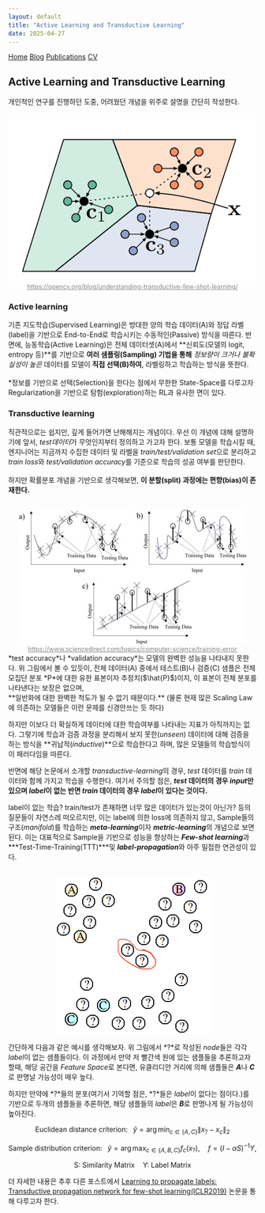 ```yaml
---
layout: default
title: "Active Learning and Transductive Learning"
date: 2025-04-27
---
```


<nav>
  <a href="/">Home</a>
  <a href="/blog/">Blog</a>
  <a href="/publications/">Publications</a>
  <a href="/assets/files/CV_PJH.pdf">CV</a>
</nav>  

## Active Learning and Transductive Learning

개인적인 연구를 진행하던 도중, 어려웠던 개념을 위주로 설명을 간단히 작성한다.

<div style="text-align: center;">
  <img src="/assets/images/posts/ALTL-0" alt="이미지 설명" style="max-width: 100%; height: auto; display: block; margin: 0 auto;">
</div>
<div style="text-align: center;">
  <a href="https://opencv.org/blog/understanding-transductive-few-shot-learning/" style="font-size: 0.9em; color: #888;">https://opencv.org/blog/understanding-transductive-few-shot-learning/</a>
</div>

### **Active learning** <br/>
기존 지도학습(Supervised Learning)은 방대한 양의 학습 데이터(A)와 정답 라벨(label)을 기반으로 End-to-End로 학습시키는 수동적인(Passive) 방식을 따른다. 반면에, 능동학습(Active Learning)은 전체 데이터셋(A)에서 **신뢰도(모델의 logit, entropy 등)**를 기반으로 **여러 샘플링(Sampling) 기법을 통해** *정보량이 크거나* *불확실성이 높은* 데이터를 모델이 **직접 선택(B)하여**, 라벨링하고 학습하는 방식을 뜻한다.  <br/><br/> *정보를 기반으로 선택(Selection)을 한다는 점에서 무한한 State-Space를 다루고자 Regularization을 기반으로 탐험(exploration)하는 RL과 유사한 면이 있다.<br/>
### **Transductive learning** <br/>
직관적으로는 쉽지만, 깊게 들어가면 난해해지는 개념이다. 우선 이 개념에 대해 설명하기에 앞서, *test데이터*가 무엇인지부터 정의하고 가고자 한다. 보통 모델을 학습시킬 때, 엔지니어는 지금까지 수집한 데이터 및 라벨을 *train/test/validation set*으로 분리하고 *train loss*와 *test/validation accuracy*를 기준으로 학습의 성공 여부를 판단한다. <br/><br/>
하지만 확률분포 개념을 기반으로 생각해보면, **이 분할(split) 과정에는 편향(bias)이 존재한다.** <br/><br/>
<div style="text-align: center;">
  <img src="/assets/images/posts/TAL-0.jpg" alt="이미지 설명" style="max-width: 100%; height: auto; display: block; margin: 0 auto;">
</div>
<div style="text-align: center;">
  <a href="https://www.sciencedirect.com/topics/computer-science/training-error" style="font-size: 0.9em; color: #888;">https://www.sciencedirect.com/topics/computer-science/training-error</a>
</div>
*test accuracy*나 *validation accuracy*는 모델의 완벽한 성능을 나타내지 못한다. 위 그림에서 볼 수 있듯이, 전체 데이터(A) 중에서 테스트(B)나 검증(C) 샘플은 전체 모집단 분포 *P*에 대한 유한 표본이자 추정치($\hat{P}$)이지, 이 표본이 전체 분포를 나타낸다는 보장은 없으며,<br/> **일반화에 대한 완벽한 척도가 될 수 없기 때문이다.** (물론 현재 많은 Scaling Law에 의존하는 모델들은 이런 문제를 신경안쓰는 듯 하다)

하지만 이보다 더 확실하게 데이터에 대한 학습여부를 나타내는 지표가 아직까지는 없다. 그렇기에  학습과 검증 과정을 분리해서 보지 못한(*unseen*) 데이터에 대해 검증을 하는 방식을 **귀납적(*inductive*)**으로 학습한다고 하며, 많은 모델들의 학습방식이 이 패러다임을 따른다.

반면에 해당 논문에서 소개할 *transductive-learning*의 경우, *test* 데이터를 *train* 데이터와 함께 가지고 학습을 수행한다. 여기서 주의할 점은, ***test* 데이터의 경우 *input*만 있으며 *label*이 없는 반면 *train* 데이터의 경우 *label*이 있다는 것이다.**

label이 없는 학습? train/test가 존재하면 너무 많은 데이터가 있는것이 아닌가? 등의 질문들이 자연스레 떠오르지만, 이는 label에 의한 loss에 의존하지 않고, Sample들의 구조(*manifold*)를 학습하는 ***meta-learning***이자 ***metric-learning***의 개념으로 보면 된다. 이는 대표적으로 Sample을 기반으로 성능을 향상하는 ***Few-shot learning***과 ***Test-Time-Training(TTT)***및 ***label-propagation***와 아주 밀접한 연관성이 있다.<br/><br/>

<div style="text-align: center;">
  <img src="/assets/images/posts/ALTL-1" alt="이미지 설명" style="max-width: 100%; height: auto; display: block; margin: 0 auto;">
</div>

간단하게 다음과 같은 예시를 생각해보자. 위 그림에서 *?*로 작성된 *node*들은 각각 *label*이 없는 샘플들이다. 이 과정에서 만약 저 빨간색 원에 있는 샘플들을 추론하고자 할때, 해당 공간을 *Feature Space*로 본다면, 유클리디안 거리에 의해 샘플들은 ***A***나 ***C***로 판명날 가능성이 매우 높다.

하지만 만약에 *?*들의 분포(여기서 기억할 점은, *?*들은 *label*이 없다는 점이다.)를 기반으로 두개의 샘플들을 추론하면, 해당 샘플들의 *label*은 ***B***로 판명나게 될 가능성이 높아진다.

<div class="math-display">

$$
\text{Euclidean distance criterion: } 
\;\; \hat{y} = \arg\min_{c \in \{A,C\}} \|x_{?} - x_c\|_2
$$

$$
\text{Sample distribution criterion: } 
\;\; \hat{y} = \arg\max_{c \in \{A,B,C\}} f_c(x_{?}), 
\quad f = (I - \alpha S)^{-1} Y ,  
$$

$$
\text{S: Similarity Matrix} \quad \text{Y: Label Matrix}
$$

</div>

더 자세한 내용은 추후 다른 포스트에서 [Learning to propagate labels: Transductive propagation network for few-shot learning(ICLR2019)](https://arxiv.org/pdf/1805.10002) 논문을 통해 다루고자 한다.

<br/><br/><br/><br/><br/><br/>
